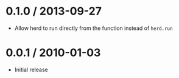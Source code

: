 0.1.0 / 2013-09-27
==================

  * Allow herd to run directly from the function instead of `herd.run`

0.0.1 / 2010-01-03
==================

  * Initial release
